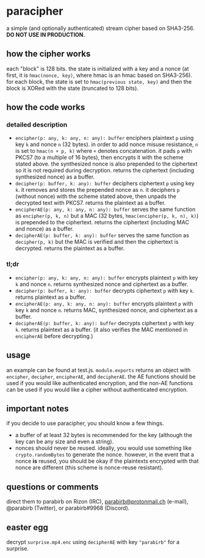 # paracipher
a simple (and optionally authenticated) stream cipher based on SHA3-256. **DO NOT USE IN PRODUCTION.**

## how the cipher works
each "block" is 128 bits. the state is initialized with a key and a nonce (at first, it is `hmac(nonce, key)`, where hmac is an hmac based on SHA3-256). for each block, the state is set to `hmac(previous state, key)` and then the block is XORed with the state (truncated to 128 bits).

## how the code works
### detailed description
* `encipher(p: any, k: any, n: any): buffer` enciphers plaintext `p` using key `k` and nonce `n` (32 bytes). in order to add nonce misuse resistance, `n` is set to `hmac(n + p, k)` where `+` denotes concatenation. it pads `p` with PKCS7 (to a multiple of 16 bytes), then encrypts it with the scheme stated above. the synthesized nonce is also prepended to the ciphertext so it is not required during decryption. returns the ciphertext (including synthesized nonce) as a buffer.
* `decipher(p: buffer, k: any): buffer` deciphers ciphertext `p` using key `k`. it removes and stores the prepended nonce as `n`. it deciphers `p` (without nonce) with the scheme stated above, then unpads the decrypted text with PKCS7. returns the plaintext as a buffer.
* `encipherAE(p: any, k: any, n: any): buffer` serves the same function as `encipher(p, k, n)` but a MAC (32 bytes, `hmac(encipher(p, k, n), k)`) is prepended to the ciphertext. returns the ciphertext (including MAC and nonce) as a buffer.
* `decipherAE(p: buffer, k: any): buffer` serves the same function as `decipher(p, k)` but the MAC is verified and then the ciphertext is decrypted. returns the plaintext as a buffer.
### tl;dr
* `encipher(p: any, k: any, n: any): buffer` encrypts plaintext `p` with key `k` and nonce `n`. returns synthesized nonce and ciphertext as a buffer.
* `decipher(p: buffer, k: any): buffer` decrypts ciphertext `p` with key `k`. returns plaintext as a buffer.
* `encipherAE(p: any, k: any, n: any): buffer` encrypts plaintext `p` with key `k` and nonce `n`. returns MAC, synthesized nonce, and ciphertext as a buffer.
* `decipherAE(p: buffer, k: any): buffer` decrypts ciphertext `p` with key `k`. returns plaintext as a buffer. (it also verifies the MAC mentioned in `encipherAE` before decrypting.)

## usage
an example can be found at test.js. `module.exports` returns an object with `encipher`, `decipher`, `encipherAE`, and `decipherAE`. the AE functions should be used if you would like authenticated encryption, and the non-AE functions can be used if you would like a cipher without authenticated encryption.

## important notes
if you decide to use paracipher, you should know a few things.
* a buffer of at least 32 bytes is recommended for the key (although the key can be any size and even a string).
* nonces should never be reused. ideally, you would use something like `crypto.randomBytes` to generate the nonce. however, in the event that a nonce **is** reused, you should be okay if the plaintexts encrypted with that nonce are different (this scheme is nonce-reuse resistant).

## questions or comments
direct them to parabirb on Rizon (IRC), parabirb@protonmail.ch (e-mail), @parabirb (Twitter), or parabirb#9968 (Discord).

## easter egg
decrypt `surprise.mp4.enc` using `decipherAE` with key `"parabirb"` for a surprise.
